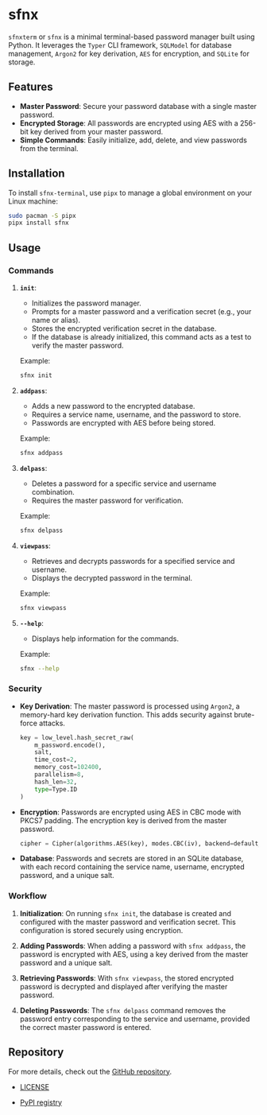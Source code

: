 # sfnx

`sfnxterm` or `sfnx` is a minimal terminal-based password manager built using Python. It leverages the `Typer` CLI framework, `SQLModel` for database management, `Argon2` for key derivation, `AES` for encryption, and `SQLite` for storage.

## Features

- **Master Password**: Secure your password database with a single master password.
- **Encrypted Storage**: All passwords are encrypted using AES with a 256-bit key derived from your master password.
- **Simple Commands**: Easily initialize, add, delete, and view passwords from the terminal.

## Installation

To install `sfnx-terminal`, use `pipx` to manage a global environment on your Linux machine:

```sh
sudo pacman -S pipx
pipx install sfnx
```

## Usage

### Commands

1. **`init`**:  
   - Initializes the password manager.
   - Prompts for a master password and a verification secret (e.g., your name or alias).
   - Stores the encrypted verification secret in the database.
   - If the database is already initialized, this command acts as a test to verify the master password.

   Example:
   ```sh
   sfnx init
   ```

2. **`addpass`**:  
   - Adds a new password to the encrypted database.
   - Requires a service name, username, and the password to store.
   - Passwords are encrypted with AES before being stored.

   Example:
   ```sh
   sfnx addpass
   ```

3. **`delpass`**:  
   - Deletes a password for a specific service and username combination.
   - Requires the master password for verification.

   Example:
   ```sh
   sfnx delpass
   ```

4. **`viewpass`**:  
   - Retrieves and decrypts passwords for a specified service and username.
   - Displays the decrypted password in the terminal.

   Example:
   ```sh
   sfnx viewpass
   ```

5. **`--help`**:  
   - Displays help information for the commands.

   Example:
   ```sh
   sfnx --help
   ```

### Security

- **Key Derivation**: The master password is processed using `Argon2`, a memory-hard key derivation function. This adds security against brute-force attacks.
  ```python
  key = low_level.hash_secret_raw(
      m_password.encode(),
      salt,
      time_cost=2,
      memory_cost=102400,
      parallelism=8,
      hash_len=32,
      type=Type.ID
  )
  ```
- **Encryption**: Passwords are encrypted using AES in CBC mode with PKCS7 padding. The encryption key is derived from the master password.
  ```python
  cipher = Cipher(algorithms.AES(key), modes.CBC(iv), backend=default_backend())
  ```
- **Database**: Passwords and secrets are stored in an SQLite database, with each record containing the service name, username, encrypted password, and a unique salt.

### Workflow

1. **Initialization**: On running `sfnx init`, the database is created and configured with the master password and verification secret. This configuration is stored securely using encryption.

2. **Adding Passwords**: When adding a password with `sfnx addpass`, the password is encrypted with AES, using a key derived from the master password and a unique salt.

3. **Retrieving Passwords**: With `sfnx viewpass`, the stored encrypted password is decrypted and displayed after verifying the master password.

4. **Deleting Passwords**: The `sfnx delpass` command removes the password entry corresponding to the service and username, provided the correct master password is entered.

## Repository

For more details, check out the [GitHub repository](https://github.com/themohitnair/sfnxterm).

- [LICENSE](https://github.com/themohitnair/sfnxterm/blob/main/LICENSE)

- [PyPI registry](https://pypi.org/project/sfnx/)